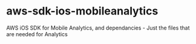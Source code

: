 # aws-sdk-ios-mobileanalytics
AWS iOS SDK for Mobile Analytics, and dependancies - Just the files that are needed for Analytics
